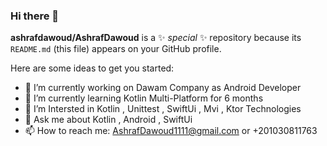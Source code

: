 ### Hi there 👋


**ashrafdawoud/AshrafDawoud** is a ✨ _special_ ✨ repository because its `README.md` (this file) appears on your GitHub profile.

Here are some ideas to get you started:

- 🔭 I’m currently working on Dawam Company as Android Developer
- 🌱 I’m currently learning Kotlin Multi-Platform for 6 months
- 🤔 I’m Intersted in Kotlin , Unittest , SwiftUi , Mvi , Ktor Technologies
- 💬 Ask me about Kotlin , Android , SwiftUi
- 📫 How to reach me: AshrafDawoud1111@gmail.com or +201030811763


